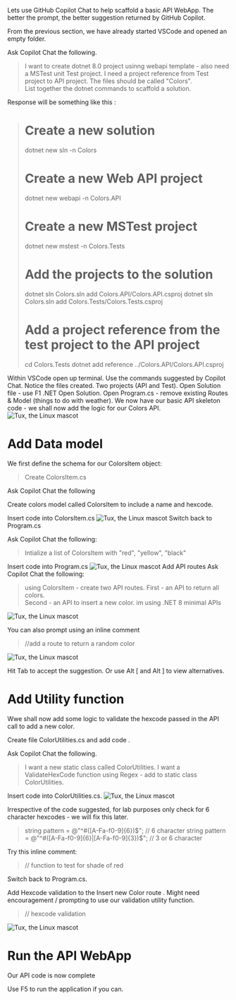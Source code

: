 Lets use GitHub Copilot Chat to help scaffold a basic API WebApp. The better the prompt, the better suggestion returned by GitHub Copilot.

From the previous section, we have already started VSCode and opened an empty folder.

Ask Copilot Chat the following.

>I want to create dotnet 8.0 project usinng webapi template  - also need a MSTest unit Test project.
>I need a project reference from Test project to API project.
>The files should be called "Colors".  
>List together the dotnet commands to scaffold a solution.

Response will be something like this :

># Create a new solution
>dotnet new sln -n Colors
>
># Create a new Web API project
>dotnet new webapi -n Colors.API
>
># Create a new MSTest project
>dotnet new mstest -n Colors.Tests
>
># Add the projects to the solution
>dotnet sln Colors.sln add Colors.API/Colors.API.csproj
>dotnet sln Colors.sln add Colors.Tests/Colors.Tests.csproj
>
># Add a project reference from the test project to the API project
>cd Colors.Tests
>dotnet add reference ../Colors.API/Colors.API.csproj

Within VSCode open up terminal. Use the commands suggested by Copilot Chat.
Notice the files created. Two projects (API and Test).
Open Solution file - use F1 .NET Open Solution.
Open Program.cs - remove existing Routes & Model (things to do with weather).
We now have our basic API skeleton code - we shall now add the logic for our Colors API.
![Tux, the Linux mascot](challenges/eshop/images/devapi5-4c84a14346e59385a707ad37889cc613.png)

# Add Data model

We first define the schema for our ColorsItem object:

>Create ColorsItem.cs

Ask Copilot Chat the following

Create colors model called ColorsItem to include a name and hexcode.

Insert code into ColorsItem.cs
![Tux, the Linux mascot](/assets/images/tux.png)
Switch back to Program.cs

Ask Copilot Chat the following:

>Intialize a list of ColorsItem with  "red", "yellow", "black" 

Insert code into Program.cs
![Tux, the Linux mascot](/assets/images/tux.png)
Add API routes
Ask Copilot Chat the following:

>using ColorsItem - create two API routes.
>First - an API to return all colors.   
>Second - an API to insert a new color.
>im using .NET 8 minimal APIs

![Tux, the Linux mascot](/assets/images/tux.png)

You can also prompt using an inline comment

>//add a route to return a random color

![Tux, the Linux mascot](/assets/images/tux.png)

Hit Tab to accept the suggestion. Or use Alt [ and Alt ] to view alternatives.

# Add Utility function

Wwe shall now add some logic to validate the hexcode passed in the API call to add a new color.

Create file ColorUtilities.cs and add code .

Ask Copilot Chat the following.

>I want a new static class called ColorUtilities.
>I want a ValidateHexCode function using Regex - add to static class  ColorUtilities.

Insert code into ColorUtilities.cs.
![Tux, the Linux mascot](/assets/images/tux.png)

Irrespective of the code suggested, for lab purposes only check for 6 character hexcodes - we will fix this later.

  >string pattern = @"^#([A-Fa-f0-9]{6})$";   // 6 character 
  >string pattern = @"^#([A-Fa-f0-9]{6}|[A-Fa-f0-9]{3})$";   // 3 or 6 character 

Try this inline comment:

>// function to test for shade of red

Switch back to Program.cs.

Add Hexcode validation to the Insert new Color route . Might need encouragement / prompting to use our validation utility function.

>// hexcode validation

![Tux, the Linux mascot](/assets/images/tux.png)

# Run the API WebApp

Our API code is now complete

Use F5 to run the application if you can.
